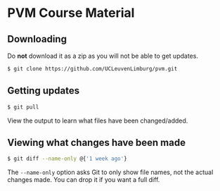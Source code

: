 # PVM Course Material

## Downloading

Do **not** download it as a zip as you will not be able to get updates.

```bash
$ git clone https://github.com/UCLeuvenLimburg/pvm.git
```

## Getting updates

```bash
$ git pull
```

View the output to learn what files have been changed/added.

## Viewing what changes have been made

```bash
$ git diff --name-only @{'1 week ago'}
```

The `--name-only` option asks Git to only show file names, not the actual changes made.
You can drop it if you want a full diff.
